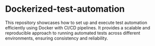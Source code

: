 # Dockerized-test-automation
This repository showcases how to set up and execute test automation efficiently using Docker with CI/CD pipelines. It provides a scalable and reproducible approach to running automated tests across different environments, ensuring consistency and reliability.
